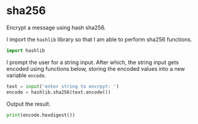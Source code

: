 # sha256
Encrypt a message using hash sha256.

I import the `hashlib` library so that I am able to perform sha256 functions.
```python
import hashlib
```

I prompt the user for a string input. After which, the string input gets encoded using functions below, storing the encoded values into a new variable `encode`.

```python
text = input('enter string to encrpyt: ')
encode = hashlib.sha256(text.encode())
```

Output the result.
```python
print(encode.hexdigest()) 
```
